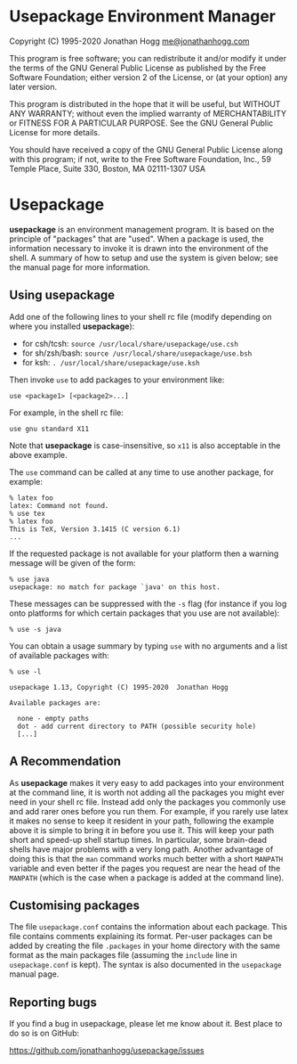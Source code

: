 # Usepackage Environment Manager

Copyright (C) 1995-2020  Jonathan Hogg  <me@jonathanhogg.com>

This program is free software; you can redistribute it and/or modify
it under the terms of the GNU General Public License as published by
the Free Software Foundation; either version 2 of the License, or
(at your option) any later version.

This program is distributed in the hope that it will be useful,
but WITHOUT ANY WARRANTY; without even the implied warranty of
MERCHANTABILITY or FITNESS FOR A PARTICULAR PURPOSE.  See the
GNU General Public License for more details.

You should have received a copy of the GNU General Public License
along with this program; if not, write to the Free Software
Foundation, Inc., 59 Temple Place, Suite 330, Boston, MA  02111-1307  USA


# Usepackage

**usepackage** is an environment management program. It is based on the principle
of "packages" that are "used". When a package is used, the information
necessary to invoke it is drawn into the environment of the shell. A summary
of how to setup and use the system is given below; see the manual page for 
more information.

## Using usepackage

Add one of the following lines to your shell rc file (modify depending on
where you installed **usepackage**):

- for csh/tcsh: `source /usr/local/share/usepackage/use.csh`
- for sh/zsh/bash: `source /usr/local/share/usepackage/use.bsh`
- for ksh: `. /usr/local/share/usepackage/use.ksh`

Then invoke `use` to add packages to your environment like:

```
use <package1> [<package2>...]
```

For example, in the shell rc file:

```
use gnu standard X11
```

Note that **usepackage** is case-insensitive, so `x11` is also acceptable in the
above example.

The `use` command can be called at any time to use another package, for
example:

```
% latex foo
latex: Command not found.
% use tex
% latex foo
This is TeX, Version 3.1415 (C version 6.1)
...
```

If the requested package is not available for your platform then a warning
message will be given of the form:

```
% use java
usepackage: no match for package `java' on this host.
```

These messages can be suppressed with the `-s` flag (for instance if you log
onto platforms for which certain packages that you use are not available):

```
% use -s java
```

You can obtain a usage summary by typing `use` with no arguments and a list
of available packages with:

```
% use -l

usepackage 1.13, Copyright (C) 1995-2020  Jonathan Hogg

Available packages are:

  none - empty paths
  dot - add current directory to PATH (possible security hole)
  [...]
```

## A Recommendation

As **usepackage** makes it very easy to add packages into your environment at the
command line, it is worth not adding all the packages you might ever need in
your shell rc file. Instead add only the packages you commonly use and add
rarer ones before you run them. For example, if you rarely use latex it makes
no sense to keep it resident in your path, following the example above it is
simple to bring it in before you use it. This will keep your path short and
speed-up shell startup times. In particular, some brain-dead shells have
major problems with a very long path. Another advantage of doing this is
that the `man` command works much better with a short `MANPATH` variable and
even better if the pages you request are near the head of the `MANPATH` (which
is the case when a package is added at the command line).

## Customising packages

The file `usepackage.conf` contains the information about each package. This
file contains comments explaining its format. Per-user packages can be added by
creating the file `.packages` in your home directory with the same format as
the main packages file (assuming the `include` line in `usepackage.conf` is
kept). The syntax is also documented in the `usepackage` manual page.


## Reporting bugs

If you find a bug in usepackage, please let me know about it. Best place to do
so is on GitHub:

https://github.com/jonathanhogg/usepackage/issues
